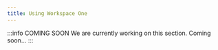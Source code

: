 ```yaml
---
title: Using Workspace One
---
```


:::info COMING SOON
We are currently working on this section. Coming soon...
:::